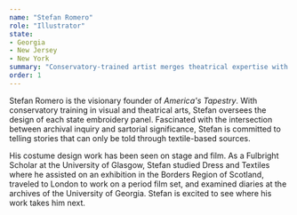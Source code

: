 ```yaml
---
name: "Stefan Romero"
role: "Illustrator"
state:
- Georgia
- New Jersey
- New York
summary: "Conservatory-trained artist merges theatrical expertise with textile scholarship to illuminate historical narratives through innovative embroidery design."
order: 1
---
```


Stefan Romero is the visionary founder of _America's Tapestry_. With
conservatory training in visual and theatrical arts, Stefan oversees
the design of each state embroidery panel. Fascinated with the
intersection between archival inquiry and sartorial significance,
Stefan is committed to telling stories that can only be told through
textile-based sources.

His costume design work has been seen on stage and film. As a Fulbright
Scholar at the University of Glasgow, Stefan studied Dress and Textiles
where he assisted on an exhibition in the Borders Region of Scotland,
traveled to London to work on a period film set, and examined diaries
at the archives of the University of Georgia. Stefan is excited to see
where his work takes him next.
